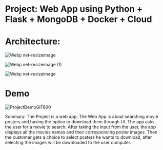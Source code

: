# Project: Web App using Python + Flask + MongoDB + Docker + Cloud

# Architecture:
![Webp net-resizeimage](https://user-images.githubusercontent.com/82024584/168758266-01a542f5-d597-47af-902f-43ef0413fa2c.png)

![Webp net-resizeimage (1)](https://user-images.githubusercontent.com/82024584/168758451-9ed4b85e-bd49-4681-beb7-3e8fc68b710e.png)

![Webp net-resizeimage](https://user-images.githubusercontent.com/82024584/168758568-20ea439b-5830-4913-a457-581e43dbd5a0.png)



# Demo

![ProjectDemoGIF800](https://user-images.githubusercontent.com/82024584/168753125-3f54a942-a2f2-4795-bf0e-0eb313374416.gif)


Summary: The Project is a web app. The Web App is about searching movie posters and having the option to download them through UI.
The app asks the user for a movie to search. After taking the input from the user, the app displays all the movies names and their corresponding poster images. Then the customer gets a choice to select posters he wants to download, after selecting the images will be downloaded to the user computer.
